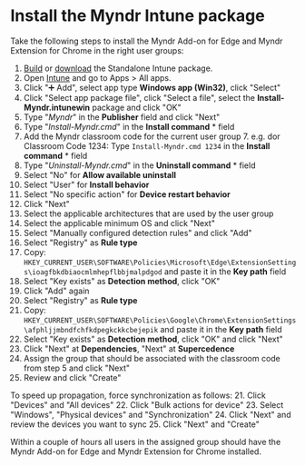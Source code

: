 # Install the Myndr Intune package
Take the following steps to install the Myndr Add-on for Edge and Myndr Extension for Chrome in the right user groups:

1. [Build](https://github.com/myndr/intune/tree/main) or [download](https://github.com/myndr/intune/releases) the Standalone Intune package.
2. Open [Intune](https://intune.microsoft.com/) and go to Apps > All apps.
2. Click "➕ Add", select app type **Windows app (Win32)**, click "Select"
3. Click "Select app package file", click "Select a file", select the **Install-Myndr.intunewin** package and click "OK"
4. Type "_Myndr_" in the **Publisher** field and click "Next"
5. Type "_Install-Myndr.cmd_" in the **Install command** * field
6. Add the Myndr classroom code for the current user group
   7. e.g. dor Classroom Code 1234: Type `Install-Myndr.cmd 1234` in the **Install command** * field
7. Type "_Uninstall-Myndr.cmd_" in the **Uninstall command** * field
8. Select "No" for **Allow available uninstall**
9. Select "User" for **Install behavior**
10. Select "No specific action" for **Device restart behavior**
11. Click "Next"
12. Select the applicable architectures that are used by the user group
13. Select the applicable minimum OS and click "Next"
14. Select "Manually configured detection rules" and click "Add"
15. Select "Registry" as **Rule type**
16. Copy: `HKEY_CURRENT_USER\SOFTWARE\Policies\Microsoft\Edge\ExtensionSettings\ioagfbkdbiaocmlmhepflbbjmalpdgod` and paste it in the **Key path** field
17. Select "Key exists" as **Detection method**, click "OK"
18. Click "Add" again
15. Select "Registry" as **Rule type**
16. Copy: `HKEY_CURRENT_USER\SOFTWARE\Policies\Google\Chrome\ExtensionSettings\afphljjmbndfchfkdpegkckkcbejepik` and paste it in the **Key path** field
17. Select "Key exists" as **Detection method**, click "OK" and click "Next"
18. Click "Next" at **Dependencies**, "Next" at **Supercedence**
19. Assign the group that should be associated with the classroom code from step 5 and click "Next"
20. Review and click "Create"

To speed up propagation, force synchronization as follows:
21. Click "Devices" and "All devices"
22. Click "Bulk actions for device"
23. Select "Windows", "Physical devices" and "Synchronization"
24. Click "Next" and review the devices you want to sync
25. Click "Next" and "Create"

Within a couple of hours all users in the assigned group should have the Myndr Add-on for Edge and Myndr Extension for Chrome installed. 